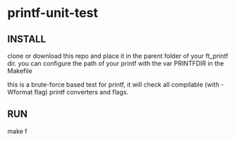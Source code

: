 # printf-unit-test

## INSTALL

clone or download this repo and place it in the parent folder of your ft_printf dir.
you can configure the path of your printf with the var PRINTFDIR in the Makefile

this is a brute-force based test for printf, it will check all compilable (with -Wformat flag) printf converters and flags.


## RUN

make f
